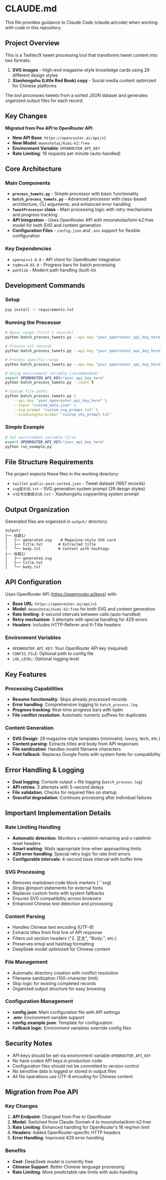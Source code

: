 # CLAUDE.md

This file provides guidance to Claude Code (claude.ai/code) when working with code in this repository.

## Project Overview

This is a Twitter/X tweet processing tool that transforms tweet content into two formats:
1. **SVG images** - High-end magazine-style knowledge cards using 29 different design styles
2. **Xiaohongshu (Little Red Book) copy** - Social media content optimized for Chinese platforms

The tool processes tweets from a sorted JSON dataset and generates organized output files for each record.

## Key Changes

**Migrated from Poe API to OpenRouter API**:
- **New API Base**: `https://openrouter.ai/api/v1`
- **New Model**: `moonshotai/kimi-k2:free`
- **Environment Variable**: `OPENROUTER_API_KEY`
- **Rate Limiting**: 16 requests per minute (auto-handled)

## Core Architecture

### Main Components

- **`process_tweets.py`** - Simple processor with basic functionality
- **`batch_process_tweets.py`** - Advanced processor with class-based architecture, CLI arguments, and enhanced error handling
- **`TweetProcessor` class** - Main processing logic with retry mechanisms and progress tracking
- **API Integration** - Uses OpenRouter API with moonshotai/kimi-k2:free model for both SVG and content generation
- **Configuration Files** - `config.json` and `.env` support for flexible configuration

### Key Dependencies
- `openai>=1.0.0` - API client for OpenRouter integration
- `tqdm>=4.65.0` - Progress bars for batch processing
- `pathlib` - Modern path handling (built-in)

## Development Commands

### Setup
```bash
pip install -r requirements.txt
```

### Running the Processor
```bash
# Basic usage (first 5 records)
python batch_process_tweets.py --api-key "your_openrouter_api_key_here" --count 5

# Process all records
python batch_process_tweets.py --api-key "your_openrouter_api_key_here"

# Process specific range
python batch_process_tweets.py --api-key "your_openrouter_api_key_here" --start 10 --count 20

# Using environment variable (recommended)
export OPENROUTER_API_KEY="your_api_key_here"
python batch_process_tweets.py --count 5

# Custom file paths
python batch_process_tweets.py \
    --api-key "your_openrouter_api_key_here" \
    --input "custom_data.json" \
    --svg-prompt "custom_svg_prompt.txt" \
    --xiaohongshu-prompt "custom_xhs_prompt.txt"
```

### Simple Example
```bash
# Set environment variable first
export OPENROUTER_API_KEY="your_api_key_here"
python run_example.py
```

## File Structure Requirements

The project expects these files in the working directory:
- `twillot-public-post-sorted.json` - Tweet dataset (1667 records)
- `svg提示词.txt` - SVG generation system prompt (29 design styles)
- `小红书文案提示词.txt` - Xiaohongshu copywriting system prompt

## Output Organization

Generated files are organized in `output/` directory:
```
output/
├── 标题1/
│   ├── generated.svg    # Magazine-style SVG card
│   ├── title.txt       # Extracted title
│   └── body.txt        # Content with hashtags
├── 标题2/
│   ├── generated.svg
│   ├── title.txt
│   └── body.txt
```

## API Configuration

Uses OpenRouter API (https://openrouter.ai/keys) with:
- **Base URL**: `https://openrouter.ai/api/v1`
- **Model**: `moonshotai/kimi-k2:free` for both SVG and content generation
- **Rate limiting**: 4-second intervals between calls (auto-handled)
- **Retry mechanism**: 3 attempts with special handling for 429 errors
- **Headers**: Includes HTTP-Referer and X-Title headers

### Environment Variables
- `OPENROUTER_API_KEY`: Your OpenRouter API key (required)
- `CONFIG_FILE`: Optional path to config file
- `LOG_LEVEL`: Optional logging level

## Key Features

### Processing Capabilities
- **Resume functionality**: Skips already processed records
- **Error handling**: Comprehensive logging to `batch_process.log`
- **Progress tracking**: Real-time progress bars with tqdm
- **File conflict resolution**: Automatic numeric suffixes for duplicates

### Content Generation
- **SVG Design**: 29 magazine-style templates (minimalist, luxury, tech, etc.)
- **Content parsing**: Extracts titles and body from API responses
- **File sanitization**: Handles invalid filename characters
- **Font fallback**: Replaces Google Fonts with system fonts for compatibility

## Error Handling & Logging

- **Dual logging**: Console output + file logging (`batch_process.log`)
- **API retries**: 3 attempts with 5-second delays
- **File validation**: Checks for required files on startup
- **Graceful degradation**: Continues processing after individual failures

## Important Implementation Details

### Rate Limiting Handling
- **Automatic detection**: Monitors x-ratelimit-remaining and x-ratelimit-reset headers
- **Smart waiting**: Waits appropriate time when approaching limits
- **429 error handling**: Special retry logic for rate limit errors
- **Configurable intervals**: 4-second base interval with buffer time

### SVG Processing
- Removes markdown code block markers (```svg)
- Strips @import statements for external fonts
- Replaces custom fonts with system fallbacks
- Ensures SVG compatibility across browsers
- Enhanced Chinese text detection and processing

### Content Parsing
- Handles Chinese text encoding (UTF-8)
- Extracts titles from first line of API response
- Filters out section headers ("2. 正文", "Body:", etc.)
- Preserves emoji and hashtag formatting
- DeepSeek model optimized for Chinese content

### File Management
- Automatic directory creation with conflict resolution
- Filename sanitization (100-character limit)
- Skip logic for existing completed records
- Organized output structure for easy browsing

### Configuration Management
- **config.json**: Main configuration file with API settings
- **.env**: Environment variable support
- **config.example.json**: Template for configuration
- **Fallback logic**: Environment variables override config files

## Security Notes

- API keys should be set via environment variable `OPENROUTER_API_KEY`
- No hard-coded API keys in production code
- Configuration files should not be committed to version control
- No sensitive data is logged or stored in output files
- All file operations use UTF-8 encoding for Chinese content

## Migration from Poe API

### Key Changes
1. **API Endpoint**: Changed from Poe to OpenRouter
2. **Model**: Switched from Claude-Sonnet-4 to moonshotai/kimi-k2:free
3. **Rate Limiting**: Enhanced handling for OpenRouter's 16 req/min limit
4. **Headers**: Added OpenRouter-specific HTTP headers
5. **Error Handling**: Improved 429 error handling

### Benefits
- **Cost**: DeepSeek model is currently free
- **Chinese Support**: Better Chinese language processing
- **Rate Limiting**: More predictable rate limits with auto-handling